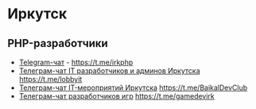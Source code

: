 # Иркутск

## PHP-разработчики
 - [Telegram-чат](https://t.me/irkphp) - https://t.me/irkphp
 - [Телеграм-чат IT разработчиков и админов Иркутска](https://t.me/lobbyit) https://t.me/lobbyit
 - [Телеграм-чат IT-мероприятий Иркутска](https://t.me/BaikalDevClub) https://t.me/BaikalDevClub
 - [Телеграм-чат разработчиков игр](https://t.me/gamedevirk) https://t.me/gamedevirk
